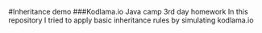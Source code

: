 #Inheritance demo
###Kodlama.io Java camp 3rd day homework
In this repository I tried to apply basic inheritance rules by simulating kodlama.io